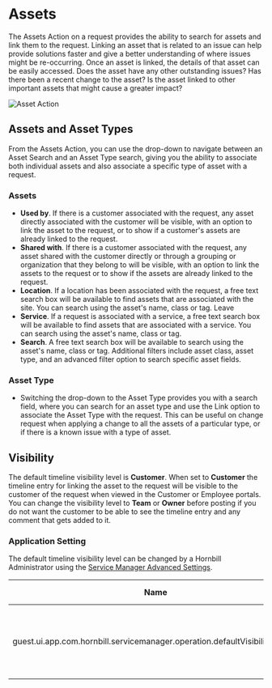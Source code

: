 # Assets
The Assets Action on a request provides the ability to search for assets and link them to the request.  Linking an asset that is related to an issue can help provide solutions faster and give a better understanding of where issues might be re-occurring.  Once an asset is linked, the details of that asset can be easily accessed.  Does the asset have any other outstanding issues?  Has there been a recent change to the asset? Is the asset linked to other important assets that might cause a greater impact?

![Asset Action](/_books/servicemanager-user-guide/images/request-asset-action.png)

## Assets and Asset Types
From the Assets Action, you can use the drop-down to navigate between an Asset Search and an Asset Type search, giving you the ability to associate both individual assets and also associate a specific type of asset with a request.

### Assets
* **Used by**. If there is a customer associated with the request, any asset directly associated with the customer will be visible, with an option to link the asset to the request, or to show if a customer's assets are already linked to the request.
* **Shared with**. If there is a customer associated with the request, any asset shared with the customer directly or through a grouping or organization that they belong to will be visible, with an option to link the assets to the request or to show if the assets are already linked to the request.
* **Location**. If a location has been associated with the request, a free text search box will be available to find assets that are associated with the site. You can search using the asset's name, class or tag. Leave 
* **Service**. If a request is associated with a service, a free text search box will be available to find assets that are associated with a service. You can search using the asset's name, class or tag.
* **Search**. A free text search box will be available to search using the asset's name, class or tag. Additional filters include asset class, asset type, and an advanced filter option to search specific asset fields.

### Asset Type
* Switching the drop-down to the Asset Type provides you with a search field, where you can search for an asset type and use the Link option to associate the Asset Type with the request. This can be useful on change request when applying a change to all the assets of a particular type, or if there is a known issue with a type of asset.

## Visibility
The default timeline visibility level is **Customer**.  When set to **Customer** the timeline entry for linking the asset to the request will be visible to the customer of the request when viewed in the Customer or Employee portals. You can change the visibility level to **Team** or **Owner** before posting if you do not want the customer to be able to see the timeline entry and any comment that gets added to it.

### Application Setting
The default timeline visibility level can be changed by a Hornbill Administrator using the [Service Manager Advanced Settings](/servicemanager-config/advanced-tools-and-settings/application-settings).

|Name|Description|Default Setting
|-|-|-|
|guest.ui.app.com.hornbill.servicemanager.operation.defaultVisibility.assets|Default timeline visibility value when associating an asset to a request|Customer|
